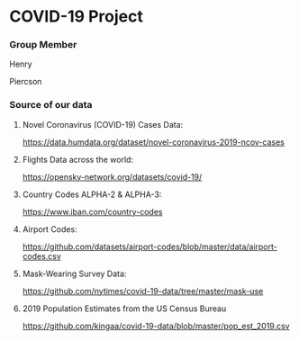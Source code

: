 # COVID-19 Project

### Group Member
Henry

Piercson

### Source of our data
1. Novel Coronavirus (COVID-19) Cases Data:
    
    https://data.humdata.org/dataset/novel-coronavirus-2019-ncov-cases

2. Flights Data across the world:
    
    https://opensky-network.org/datasets/covid-19/

3. Country Codes ALPHA-2 & ALPHA-3:

    https://www.iban.com/country-codes

4. Airport Codes:
    
    https://github.com/datasets/airport-codes/blob/master/data/airport-codes.csv

5. Mask-Wearing Survey Data:
    
    https://github.com/nytimes/covid-19-data/tree/master/mask-use

6. 2019 Population Estimates from the US Census Bureau
    
    https://github.com/kingaa/covid-19-data/blob/master/pop_est_2019.csv